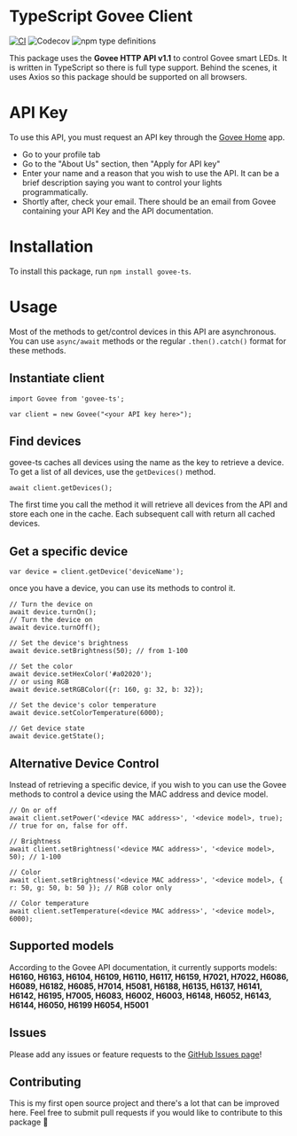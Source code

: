 # TypeScript Govee Client

[![CI](https://img.shields.io/github/workflow/status/koennjb/govee-ts/CI)](https://img.shields.io/github/workflow/status/koennjb/govee-ts/CI) ![Codecov](https://img.shields.io/codecov/c/github/koennjb/govee-ts) ![npm type definitions](https://img.shields.io/npm/types/typescript)

This package uses the **Govee HTTP API v1.1** to control Govee smart LEDs. It is written in TypeScript so there is full type support. Behind the scenes, it uses Axios so this package should be supported on all browsers.

# API Key

To use this API, you must request an API key through the [Govee Home](https://www.govee.com/govee-home) app.

- Go to your profile tab
- Go to the "About Us" section, then "Apply for API key"
- Enter your name and a reason that you wish to use the API. It can be a brief description saying you want to control your lights programmatically.
- Shortly after, check your email. There should be an email from Govee containing your API Key and the API documentation.

# Installation

To install this package, run `npm install govee-ts`.

# Usage

Most of the methods to get/control devices in this API are asynchronous. You can use `async/await` methods or the regular `.then().catch()` format for these methods.

## Instantiate client

    import Govee from 'govee-ts';

    var client = new Govee("<your API key here>");

## Find devices

govee-ts caches all devices using the name as the key to retrieve a device. To get a list of all devices, use the `getDevices()` method.

    await client.getDevices();

The first time you call the method it will retrieve all devices from the API and store each one in the cache. Each subsequent call with return all cached devices.

## Get a specific device

    var device = client.getDevice('deviceName');

once you have a device, you can use its methods to control it.

    // Turn the device on
    await device.turnOn();
    // Turn the device on
    await device.turnOff();

    // Set the device's brightness
    await device.setBrightness(50); // from 1-100

    // Set the color
    await device.setHexColor('#a02020');
    // or using RGB
    await device.setRGBColor({r: 160, g: 32, b: 32});

    // Set the device's color temperature
    await device.setColorTemperature(6000);

    // Get device state
    await device.getState();

## Alternative Device Control

Instead of retrieving a specific device, if you wish to you can use the Govee methods to control a device using the MAC address and device model.

    // On or off
    await client.setPower('<device MAC address>', '<device model>, true); // true for on, false for off.

    // Brightness
    await client.setBrightness('<device MAC address>', '<device model>, 50); // 1-100

    // Color
    await client.setBrightness('<device MAC address>', '<device model>, { r: 50, g: 50, b: 50 }); // RGB color only

    // Color temperature
    await client.setTemperature(<device MAC address>', '<device model>, 6000);

## Supported models

According to the Govee API documentation, it currently supports models: **H6160, H6163,
H6104, H6109, H6110, H6117, H6159, H7021, H7022, H6086, H6089, H6182, H6085, H7014, H5081, H6188, H6135, H6137, H6141, H6142, H6195, H7005, H6083, H6002, H6003, H6148, H6052, H6143, H6144, H6050, H6199 H6054, H5001**

## Issues

Please add any issues or feature requests to the [GitHub Issues page](https://github.com/koennjb/govee-ts/issues)!

## Contributing

This is my first open source project and there's a lot that can be improved here. Feel free to submit pull requests if you would like to contribute to this package 🙂
